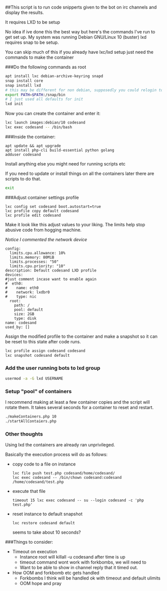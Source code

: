 ##This script is to run code snipperts given to the bot on irc channels and display the results.

It requires LXD to be setup


No idea if ive done this the best way but here's the commands I've run to get set up. My system was running Debian GNU/Linux 10 (buster)
lxd requires snap to be setup.

You can skip much of this if you already have lxc/lxd setup just need the commands to make the container

###Do the following commands as root
```bash
apt install lxc debian-archive-keyring snapd
snap install core
snap install lxd
# this may be different for non debian, supposedly you could relogin too
export PATH=$PATH:/snap/bin
# I just used all defaults for init
lxd init
```
Now you can create the container and enter it:
```bash
lxc launch images:debian/10 codesand
lxc exec codesand -- /bin/bash
```

###Inside the container:

```
apt update && apt upgrade
apt install php-cli build-essential python golang
adduser codesand
```
Install anything else you might need for running scripts etc

If you need to update or install things on all the containers later there are scripts to do that. 
```bash
exit
```

###Adjust container settings profile
```
lxc config set codesand boot.autostart=true
lxc profile copy default codesand
lxc profile edit codesand
```
Make it look like this adjust values to your liking.
The limits help stop abusive code from hogging machine.

*Notice I commented the network device*
```
config:
  limits.cpu.allowance: 10%
  limits.memory: 80MiB
  limits.processes: "50"
  limits.cpu.priority: "10"
description: Default codesand LXD profile
devices:
#just comment incase want to enable again
#  eth0:
#    name: eth0
#    network: lxdbr0
#    type: nic
  root:
    path: /
    pool: default
    size: 2GB
    type: disk
name: codesand
used_by: []
```
Assign the modified profile to the container and make a snapshot so it can be reset to this state after code runs.

```bash
lxc profile assign codesand codesand
lxc snapshot codesand default
```

### Add the user running bots to lxd group
```bash
usermod -a -G lxd USERNAME
```

### Setup "pool" of containers
I recommend making at least a few container copies and the script will rotate them. It takes several seconds for a container to reset and restart.

```bash
./makeContainers.php 10
./startAllContaiers.php
```

### Other thoughts
Using lxd the containers are already ran unprivileged.


Basically the execution process will do as follows:
* copy code to a file on instance
  ```
  lxc file push test.php codesand/home/codesand/
  lxc exec codesand -- /bin/chown codesand:codesand /home/codesand/test.php
  ```
* execute that file
  ```
  timeout 15 lxc exec codesand -- su --login codesand -c 'php test.php'
  ```
* reset instance to default snapshot
  ```
  lxc restore codesand default
  ```
  seems to take about 10 seconds?


###Things to consider:
* Timeout on execution
  * Instance root will killall -u codesand after time is up
  * timeout command wont work with forkbombs, we will need to 
  * Want to be able to show in channel reply that it timed out.
* How OOM and forkbomb etc gets handled
  * Forkbombs I think will be handled ok with timeout and default ulimits
  * OOM hope and pray
